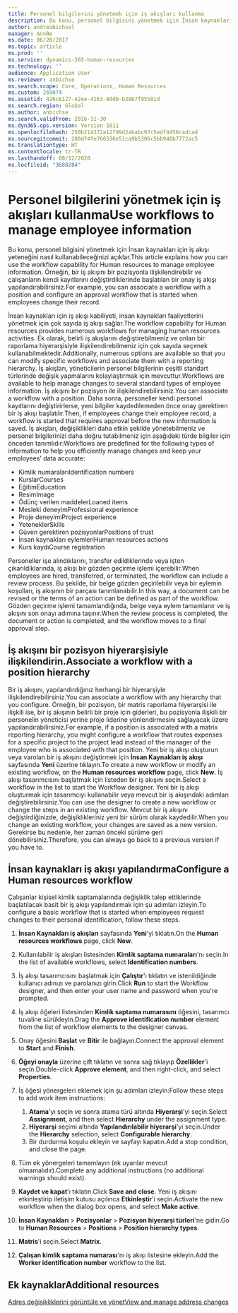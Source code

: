 ```yaml
---
title: Personel bilgilerini yönetmek için iş akışları kullanma
description: Bu konu, personel bilgisini yönetmek için İnsan kaynakları için iş akışı yeteneğini nasıl kullanabileceğinizi açıklar. Örneğin, bir iş akışını bir pozisyonla ilişkilendirebilir ve çalışanların kendi kayıtlarını değiştirdiklerinde başlatılan bir onay iş akışı yapılandırabilirsiniz.
author: andreabichsel
manager: AnnBe
ms.date: 06/20/2017
ms.topic: article
ms.prod: ''
ms.service: dynamics-365-human-resources
ms.technology: ''
audience: Application User
ms.reviewer: anbichse
ms.search.scope: Core, Operations, Human Resources
ms.custom: 269074
ms.assetid: 426c6127-42ee-4163-8dd0-b2867f95581d
ms.search.region: Global
ms.author: anbichse
ms.search.validFrom: 2016-11-30
ms.dyn365.ops.version: Version 1611
ms.openlocfilehash: 250b214372a12f99d2ababc97c5edf4456cadcad
ms.sourcegitcommit: 288df4fe766536e51ca9b5306c5bb948b7772ac5
ms.translationtype: HT
ms.contentlocale: tr-TR
ms.lasthandoff: 08/12/2020
ms.locfileid: "3688284"
---
```

# <a name="use-workflows-to-manage-employee-information"></a><span data-ttu-id="d9287-104">Personel bilgilerini yönetmek için iş akışları kullanma</span><span class="sxs-lookup"><span data-stu-id="d9287-104">Use workflows to manage employee information</span></span>

<span data-ttu-id="d9287-105">Bu konu, personel bilgisini yönetmek için İnsan kaynakları için iş akışı yeteneğini nasıl kullanabileceğinizi açıklar.</span><span class="sxs-lookup"><span data-stu-id="d9287-105">This article explains how you can use the workflow capability for Human resources to manage employee information.</span></span> <span data-ttu-id="d9287-106">Örneğin, bir iş akışını bir pozisyonla ilişkilendirebilir ve çalışanların kendi kayıtlarını değiştirdiklerinde başlatılan bir onay iş akışı yapılandırabilirsiniz.</span><span class="sxs-lookup"><span data-stu-id="d9287-106">For example, you can associate a workflow with a position and configure an approval workflow that is started when employees change their record.</span></span>

<span data-ttu-id="d9287-107">İnsan kaynakları için iş akışı kabiliyeti, insan kaynakları faaliyetlerini yönetmek için çok sayıda iş akışı sağlar.</span><span class="sxs-lookup"><span data-stu-id="d9287-107">The workflow capability for Human resources provides numerous workflows for managing human resources activities.</span></span> <span data-ttu-id="d9287-108">Ek olarak, belirli iş akışlarını değiştirebilmeniz ve onları bir raporlama hiyerarşisiyle ilişkilendirebilmeniz için çok sayıda seçenek kullanabilmektedir.</span><span class="sxs-lookup"><span data-stu-id="d9287-108">Additionally, numerous options are available so that you can modify specific workflows and associate them with a reporting hierarchy.</span></span> <span data-ttu-id="d9287-109">İş akışları, yöneticilerin personel bilgilerinin çeşitli standart türlerinde değişik yapmalarını kolaylaştırmak için mevcuttur.</span><span class="sxs-lookup"><span data-stu-id="d9287-109">Workflows are available to help manage changes to several standard types of employee information.</span></span> <span data-ttu-id="d9287-110">İş akışını bir pozisyon ile ilişkilendirebilirsiniz.</span><span class="sxs-lookup"><span data-stu-id="d9287-110">You can associate a workflow with a position.</span></span> <span data-ttu-id="d9287-111">Daha sonra, personeller kendi personel kayıtlarını değiştirirlerse, yeni bilgiler kaydedilemeden önce onay gerektiren bir iş akışı başlatılır.</span><span class="sxs-lookup"><span data-stu-id="d9287-111">Then, if employees change their employee record, a workflow is started that requires approval before the new information is saved.</span></span> <span data-ttu-id="d9287-112">İş akışları, değişiklikleri daha etkin şekilde yönetebilmeniz ve personel bilgilerinizi daha doğru tutabilmeniz için aşağıdaki türde bilgiler için önceden tanımlıdır:</span><span class="sxs-lookup"><span data-stu-id="d9287-112">Workflows are predefined for the following types of information to help you efficiently manage changes and keep your employees’ data accurate:</span></span>

-   <span data-ttu-id="d9287-113">Kimlik numaraları</span><span class="sxs-lookup"><span data-stu-id="d9287-113">Identification numbers</span></span>
-   <span data-ttu-id="d9287-114">Kurslar</span><span class="sxs-lookup"><span data-stu-id="d9287-114">Courses</span></span>
-   <span data-ttu-id="d9287-115">Eğitim</span><span class="sxs-lookup"><span data-stu-id="d9287-115">Education</span></span>
-   <span data-ttu-id="d9287-116">Resim</span><span class="sxs-lookup"><span data-stu-id="d9287-116">Image</span></span>
-   <span data-ttu-id="d9287-117">Ödünç verilen maddeler</span><span class="sxs-lookup"><span data-stu-id="d9287-117">Loaned items</span></span>
-   <span data-ttu-id="d9287-118">Mesleki deneyim</span><span class="sxs-lookup"><span data-stu-id="d9287-118">Professional experience</span></span>
-   <span data-ttu-id="d9287-119">Proje deneyimi</span><span class="sxs-lookup"><span data-stu-id="d9287-119">Project experience</span></span>
-   <span data-ttu-id="d9287-120">Yetenekler</span><span class="sxs-lookup"><span data-stu-id="d9287-120">Skills</span></span>
-   <span data-ttu-id="d9287-121">Güven gerektiren pozisyonlar</span><span class="sxs-lookup"><span data-stu-id="d9287-121">Positions of trust</span></span>
-   <span data-ttu-id="d9287-122">İnsan kaynakları eylemleri</span><span class="sxs-lookup"><span data-stu-id="d9287-122">Human resources actions</span></span>
-   <span data-ttu-id="d9287-123">Kurs kaydı</span><span class="sxs-lookup"><span data-stu-id="d9287-123">Course registration</span></span>

<span data-ttu-id="d9287-124">Personeller işe alındıklarını, transfer edildiklerinde veya işten çıkarıldıklarında, iş akışı bir gözden geçirme işlemi içerebilir.</span><span class="sxs-lookup"><span data-stu-id="d9287-124">When employees are hired, transferred, or terminated, the workflow can include a review process.</span></span> <span data-ttu-id="d9287-125">Bu şekilde, bir belge gözden geçirilebilir veya bir eylemin koşulları, iş akışının bir parçası tanımlanabilir.</span><span class="sxs-lookup"><span data-stu-id="d9287-125">In this way, a document can be revised or the terms of an action can be defined as part of the workflow.</span></span> <span data-ttu-id="d9287-126">Gözden geçirme işlemi tamamlandığında, belge veya eylem tamamlanır ve iş akışını son onayı adımına taşınır.</span><span class="sxs-lookup"><span data-stu-id="d9287-126">When the review process is completed, the document or action is completed, and the workflow moves to a final approval step.</span></span>

## <a name="associate-a-workflow-with-a-position-hierarchy"></a><span data-ttu-id="d9287-127">İş akışını bir pozisyon hiyerarşisiyle ilişkilendirin.</span><span class="sxs-lookup"><span data-stu-id="d9287-127">Associate a workflow with a position hierarchy</span></span>
<span data-ttu-id="d9287-128">Bir iş akışını, yapılandırdığınız herhangi bir hiyerarşiyle ilişkilendirebilirsiniz.</span><span class="sxs-lookup"><span data-stu-id="d9287-128">You can associate a workflow with any hierarchy that you configure.</span></span> <span data-ttu-id="d9287-129">Örneğin, bir pozisyon, bir matris raporlama hiyerarşisi ile ilişkili ise, bir iş akışının belirli bir proje için giderleri, bu pozisyonla ilişkili bir personelin yöneticisi yerine proje liderine yönlendirmesini sağlayacak üzere yapılandırabilirsiniz.</span><span class="sxs-lookup"><span data-stu-id="d9287-129">For example, if a position is associated with a matrix reporting hierarchy, you might configure a workflow that routes expenses for a specific project to the project lead instead of the manager of the employee who is associated with that position.</span></span> <span data-ttu-id="d9287-130">Yeni bir iş akışı oluşturun veya varolan bir iş akışını değiştirmek için **İnsan Kaynakları iş akışı** sayfasında **Yeni** üzerine tıklayın.</span><span class="sxs-lookup"><span data-stu-id="d9287-130">To create a new workflow or modify an existing workflow, on the **Human resources workflow** page, click **New**.</span></span> <span data-ttu-id="d9287-131">İş akışı tasarımcısını başlatmak için listeden bir iş akışını seçin.</span><span class="sxs-lookup"><span data-stu-id="d9287-131">Select a workflow in the list to start the Workflow designer.</span></span> <span data-ttu-id="d9287-132">Yeni bir iş akışı oluşturmak için tasarımcıyı kullanabilir veya mevcut bir iş akışındaki adımları değiştirebilirsiniz.</span><span class="sxs-lookup"><span data-stu-id="d9287-132">You can use the designer to create a new workflow or change the steps in an existing workflow.</span></span> <span data-ttu-id="d9287-133">Mevcut bir iş akışını değiştirdiğinizde, değişiklikleriniz yeni bir sürüm olarak kaydedilir.</span><span class="sxs-lookup"><span data-stu-id="d9287-133">When you change an existing workflow, your changes are saved as a new version.</span></span> <span data-ttu-id="d9287-134">Gerekirse bu nedenle, her zaman önceki sürüme geri dönebilirsiniz.</span><span class="sxs-lookup"><span data-stu-id="d9287-134">Therefore, you can always go back to a previous version if you have to.</span></span>

## <a name="configure-a-human-resources-workflow"></a><span data-ttu-id="d9287-135">İnsan kaynakları iş akışı yapılandırma</span><span class="sxs-lookup"><span data-stu-id="d9287-135">Configure a Human resources workflow</span></span>
<span data-ttu-id="d9287-136">Çalışanlar kişisel kimlik saptamalarında değişiklik talep ettiklerinde başlatılacak basit bir iş akışı yapılandırmak için şu adımları izleyin.</span><span class="sxs-lookup"><span data-stu-id="d9287-136">To configure a basic workflow that is started when employees request changes to their personal identification, follow these steps.</span></span>

1.  <span data-ttu-id="d9287-137">**İnsan Kaynakları iş akışları** sayfasında **Yeni**'yi tıklatın.</span><span class="sxs-lookup"><span data-stu-id="d9287-137">On the **Human resources workflows** page, click **New**.</span></span>
2.  <span data-ttu-id="d9287-138">Kullanılabilir iş akışları listesinden **Kimlik saptama numaraları**'nı seçin.</span><span class="sxs-lookup"><span data-stu-id="d9287-138">In the list of available workflows, select **Identification numbers**.</span></span>
3.  <span data-ttu-id="d9287-139">İş akışı tasarımcısını başlatmak için **Çalıştır**'ı tıklatın ve istenildiğinde kullanıcı adınızı ve parolanızı girin.</span><span class="sxs-lookup"><span data-stu-id="d9287-139">Click **Run** to start the Workflow designer, and then enter your user name and password when you're prompted.</span></span>
4.  <span data-ttu-id="d9287-140">İş akışı öğeleri listesinden **Kimlik saptama numarasını** öğesini, tasarımcı tuvaline sürükleyin.</span><span class="sxs-lookup"><span data-stu-id="d9287-140">Drag the **Approve identification number** element from the list of workflow elements to the designer canvas.</span></span>
5.  <span data-ttu-id="d9287-141">Onay öğesini **Başlat** ve **Bitir** ile bağlayın.</span><span class="sxs-lookup"><span data-stu-id="d9287-141">Connect the approval element to **Start** and **Finish**.</span></span>
6.  <span data-ttu-id="d9287-142">**Öğeyi onayla** üzerine çift tıklatın ve sonra sağ tıklayıp **Özellikler**'i seçin.</span><span class="sxs-lookup"><span data-stu-id="d9287-142">Double-click **Approve element**, and then right-click, and select **Properties**.</span></span>
7.  <span data-ttu-id="d9287-143">İş öğesi yönergeleri eklemek için şu adımları izleyin:</span><span class="sxs-lookup"><span data-stu-id="d9287-143">Follow these steps to add work item instructions:</span></span>
    1.  <span data-ttu-id="d9287-144">**Atama**'yı seçin ve sonra atama türü altında **Hiyerarşi**'yi seçin.</span><span class="sxs-lookup"><span data-stu-id="d9287-144">Select **Assignment**, and then select **Hierarchy** under the assignment type.</span></span>
    2.  <span data-ttu-id="d9287-145">**Hiyerarşi** seçimi altında **Yapılandırılabilir hiyerarşi**'yi seçin.</span><span class="sxs-lookup"><span data-stu-id="d9287-145">Under the **Hierarchy** selection, select **Configurable hierarchy**.</span></span>
    3.  <span data-ttu-id="d9287-146">Bir durdurma koşulu ekleyin ve sayfayı kapatın.</span><span class="sxs-lookup"><span data-stu-id="d9287-146">Add a stop condition, and close the page.</span></span>

8.  <span data-ttu-id="d9287-147">Tüm ek yönergeleri tamamlayın (ek uyarılar mevcut olmamalıdır).</span><span class="sxs-lookup"><span data-stu-id="d9287-147">Complete any additional instructions (no additional warnings should exist).</span></span>
9.  <span data-ttu-id="d9287-148">**Kaydet ve kapat**'ı tıklatın.</span><span class="sxs-lookup"><span data-stu-id="d9287-148">Click **Save and close**.</span></span> <span data-ttu-id="d9287-149">Yeni iş akışını etkinleştirip iletişim kutusu açılınca **Etkinleştir**'i seçin.</span><span class="sxs-lookup"><span data-stu-id="d9287-149">Activate the new workflow when the dialog box opens, and select **Make active**.</span></span>
10. <span data-ttu-id="d9287-150">**İnsan Kaynakları** &gt; **Pozisyonlar** &gt; **Pozisyon hiyerarşi türleri**'ne gidin.</span><span class="sxs-lookup"><span data-stu-id="d9287-150">Go to **Human Resources** &gt; **Positions** &gt; **Position hierarchy types**.</span></span>
11. <span data-ttu-id="d9287-151">**Matris**'i seçin.</span><span class="sxs-lookup"><span data-stu-id="d9287-151">Select **Matrix**.</span></span>
12. <span data-ttu-id="d9287-152">**Çalışan kimlik saptama numarası**'nı iş akışı listesine ekleyin.</span><span class="sxs-lookup"><span data-stu-id="d9287-152">Add the **Worker identification number** workflow to the list.</span></span>

## <a name="additional-resources"></a><span data-ttu-id="d9287-153">Ek kaynaklar</span><span class="sxs-lookup"><span data-stu-id="d9287-153">Additional resources</span></span>

[<span data-ttu-id="d9287-154">Adres değişikliklerini görüntüle ve yönet</span><span class="sxs-lookup"><span data-stu-id="d9287-154">View and manage address changes</span></span>](hr-personnel-view-address-changes.md) 




